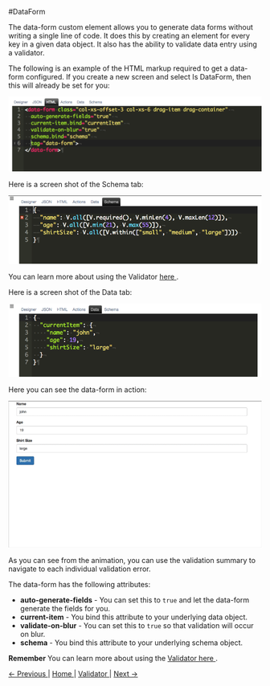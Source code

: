 #DataForm

The data-form custom element allows you to generate data forms without writing a single line of code. It does this by creating an element for every key in a given data object. It also has the ability to validate data entry using a validator.

The following is an example of the HTML markup required to get a data-form configured. If you create a new screen and select Is DataForm, then this will already be set for you:

![DataFrom HTML](images/data-form-html.png)

Here is a screen shot of the Schema tab:

![DataFrom Schema](images/designer-schema.png)

You can learn more about using the Validator [ here ](validator/validator.md).

Here is a screen shot of the Data tab:

![DataFrom Data](images/designer-data.png)

Here you can see the data-form in action:

![DataFrom](images/data-form.gif)

As you can see from the animation, you can use the validation summary to navigate to each individual validation error.

The data-form has the following attributes:

* **auto-generate-fields** - You can set this to `true` and let the data-form generate the fields for you.
* **current-item** - You bind this attribute to your underlying data object.
* **validate-on-blur** - You can set this to `true` so that validation will occur on blur.
* **schema** - You bind this attribute to your underlying schema object.

**Remember** You can learn more about using the [ Validator here ](validator/validator.md).

[ <- Previous ](data-bind.md) | [ Home ](Home.md) | [ Validator ](validator/validator.md) | [ Next -> ](composition.md)

